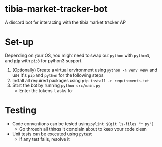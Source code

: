 # tibia-market-tracker-bot
A discord bot for interacting with the tibia market tracker API

# Set-up
Depending on your OS, you might need to swap out `python` with `python3`, and `pip` with `pip3` for python3 support.
1. (Optionally) Create a virtual environment using `python -m venv venv` and use it's `pip` and `python` for the following steps
2. Install all required packages using `pip install -r requirements.txt`
3. Start the bot by running `python src/main.py`
   - Enter the tokens it asks for

# Testing
- Code conventions can be tested using `pylint $(git ls-files "*.py")`
  - Go through all things it complain about to keep your code clean
- Unit tests can be executed using `pytest`
  - If any test fails, resolve it
